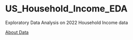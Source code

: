# US_Household_Income_EDA
Exploratory Data Analysis on 2022 Household Income data

<ins>About Data</ins>

